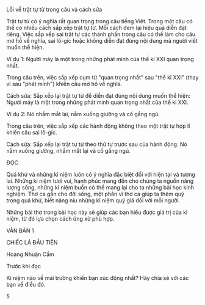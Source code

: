 Lỗi về trật tự từ trong câu và cách sửa

Trật tự từ có ý nghĩa rất quan trọng trong câu tiếng Việt. Trong một câu có thể có nhiều cách sắp xếp trật tự từ. Mỗi cách đem lại hiệu quả diễn đạt riêng. Việc sắp xếp sai trật tự các thành phần trong câu có thể làm cho câu mơ hồ về nghĩa, sai lô-gic hoặc không diễn đạt đúng nội dung mà người viết muốn thể hiện.

Ví dụ 1: Người máy là một trong những phát minh của thế kỉ XXI quan trọng nhất.

Trong câu trên, việc sắp xếp cụm từ "quan trọng nhất" sau "thế kỉ XXI" (thay vì sau "phát minh") khiến câu mơ hồ về nghĩa.

Cách sửa: Sắp xếp lại trật tự từ để diễn đạt đúng nội dung muốn thể hiện:
Người máy là một trong những phát minh quan trọng nhất của thế kỉ XXI.

Ví dụ 2: Nó nhắm mắt lại, nằm xuống giường và cố gắng ngủ.

Trong câu trên, việc sắp xếp các hành động không theo một trật tự hợp lí khiến câu sai lô-gic.

Cách sửa: Sắp xếp lại trật tự từ theo thứ tự trước sau của hành động: Nó nằm xuống giường, nhắm mắt lại và cố gắng ngủ.

ĐỌC

Quá khứ và những kỉ niệm luôn có ý nghĩa đặc biệt đối với hiện tại và tương lai. Những kỉ niệm tươi vui, hạnh phúc mang đến cho chúng ta nguồn năng lượng sống, những kỉ niệm buồn có thể mang lại cho ta những bài học kinh nghiệm. Thơ ca gắn cho đời sống, một phần vì thơ ca giúp ta thêm quý trọng quá khứ, biết nâng niu những kỉ niệm quý giá đối với mỗi người.

Những bài thơ trong bài học này sẽ giúp các bạn hiểu được giá trị của kỉ niệm, từ đó lựa chọn cách ứng xử phù hợp.

VĂN BẢN 1

CHIẾC LÁ ĐẦU TIÊN

Hoàng Nhuận Cầm

Trước khi đọc

Kỉ niệm nào về mái trường khiến bạn xúc động nhất? Hãy chia sẻ với các bạn về điều đó.

5